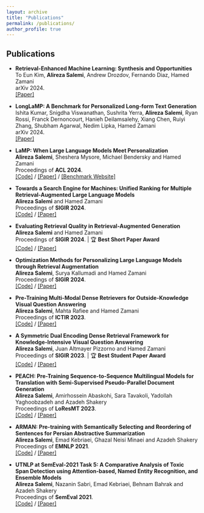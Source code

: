 ```yaml
---
layout: archive
title: "Publications"
permalink: /publications/
author_profile: true
---
```


## Publications

- **Retrieval-Enhanced Machine Learning: Synthesis and Opportunities** \
To Eun Kim, __Alireza Salemi__, Andrew Drozdov, Fernando Diaz, Hamed Zamani \
arXiv 2024. \
[\[Paper\]](https://arxiv.org/abs/2407.12982)

- **LongLaMP: A Benchmark for Personalized Long-form Text Generation** \
Ishita Kumar, Snigdha Viswanathan, Sushrita Yerra, __Alireza Salemi__, Ryan Rossi, Franck Dernoncourt, Hanieh Deilamsalehy, Xiang Chen, Ruiyi Zhang, Shubham Agarwal, Nedim Lipka, Hamed Zamani \
arXiv 2024. \
[\[Paper\]](https://www.arxiv.org/abs/2407.11016)

- **LaMP: When Large Language Models Meet Personalization** \
__Alireza Salemi__, Sheshera Mysore, Michael Bendersky and Hamed Zamani \
Proceedings of __ACL 2024__. \
[\[Code\]](https://github.com/LaMP-Benchmark/LaMP) / [\[Paper\]](https://arxiv.org/abs/2304.11406) / [\[Benchmark Website\]](https://lamp-benchmark.github.io/)

- **Towards a Search Engine for Machines: Unified Ranking for Multiple Retrieval-Augmented Large Language Models** \
__Alireza Salemi__ and Hamed Zamani \
Proceedings of __SIGIR 2024__. \
[\[Code\]](https://github.com/alirezasalemi7/uRAG) / [\[Paper\]](https://arxiv.org/abs/2405.00175)

- **Evaluating Retrieval Quality in Retrieval-Augmented Generation** \
__Alireza Salemi__ and Hamed Zamani \
Proceedings of __SIGIR 2024__. | &#127942; **Best Short Paper Award** \
[\[Code\]](https://github.com/alirezasalemi7/eRAG) / [\[Paper\]](https://arxiv.org/abs/2404.13781)

- **Optimization Methods for Personalizing Large Language Models through Retrieval Augmentation** \
__Alireza Salemi__, Surya Kallumadi and Hamed Zamani \
Proceedings of __SIGIR 2024__. \
[\[Code\]](https://github.com/LaMP-Benchmark/LaMP) / [\[Paper\]](https://arxiv.org/abs/2404.05970)

- **Pre-Training Multi-Modal Dense Retrievers for Outside-Knowledge Visual Question Answering** \
__Alireza Salemi__, Mahta Rafiee and Hamed Zamani \
Proceedings of __ICTIR 2023__. \
[\[Code\]](https://github.com/alirezasalemi7/pretraining-multimodal-dense-retriever-for-okvqa) / [\[Paper\]](https://arxiv.org/abs/2306.16478)

- **A Symmetric Dual Encoding Dense Retrieval Framework for Knowledge-Intensive Visual Question Answering** \
__Alireza Salemi__, Juan Altmayer Pizzorno and Hamed Zamani \
Proceedings of __SIGIR 2023__. | &#127942; **Best Student Paper Award** \
[\[Code\]](https://github.com/alirezasalemi7/DEDR-MM-FiD/tree/main) / [\[Paper\]](https://arxiv.org/abs/2304.13649)

- **PEACH: Pre-Training Sequence-to-Sequence Multilingual Models for Translation with Semi-Supervised Pseudo-Parallel Document Generation** \
__Alireza Salemi__, Amirhossein Abaskohi, Sara Tavakoli, Yadollah Yaghoobzadeh and Azadeh Shakery \
Proceedings of __LoResMT 2023__. \
[\[Code\]](https://github.com/AmirAbaskohi/PEACH) / [\[Paper\]](https://aclanthology.org/2023.loresmt-1.3/)

- **ARMAN: Pre-training with Semantically Selecting and Reordering of Sentences for Persian Abstractive Summarization** \
__Alireza Salemi__, Emad Kebriaei, Ghazal Neisi Minaei and Azadeh Shakery \
Proceedings of __EMNLP 2021__. \
[\[Code\]](https://github.com/alirezasalemi7/ARMAN) / [\[Paper\]](https://arxiv.org/abs/2109.04098)
- **UTNLP at SemEval-2021 Task 5: A Comparative Analysis of Toxic Span Detection using Attention-based, Named Entity Recognition, and Ensemble Models** \
__Alireza Salemi__, Nazanin Sabri, Emad Kebriaei, Behnam Bahrak and Azadeh Shakery \
Proceedings of __SemEval 2021__. \
[\[Code\]](https://github.com/alirezasalemi7/SemEval2021-Toxic-Spans-Detection) / [\[Paper\]](https://aclanthology.org/2021.semeval-1.136/)  

